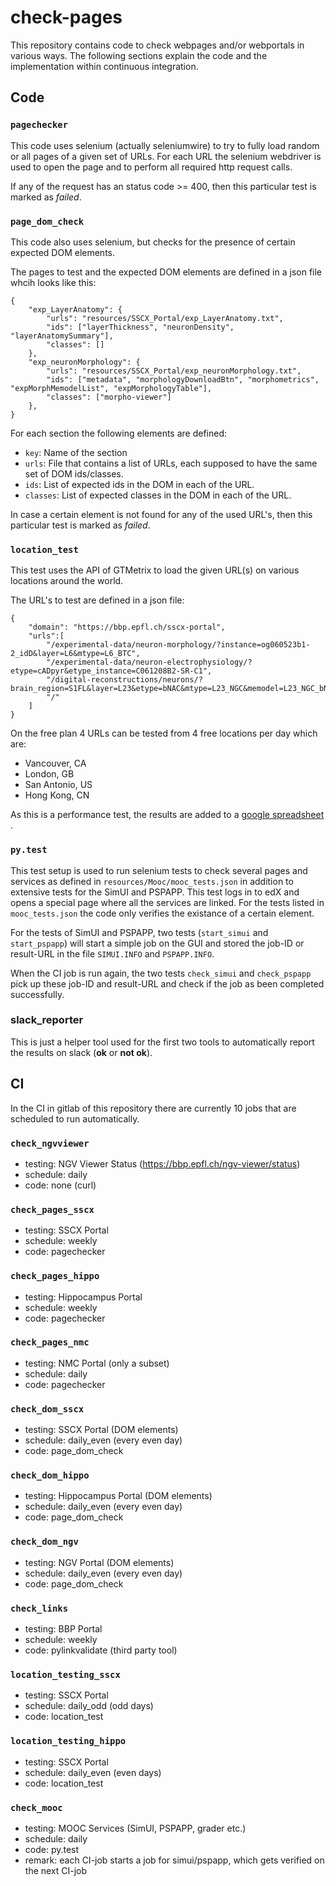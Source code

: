 # check-pages

This repository contains code to check webpages and/or webportals in various ways. The following sections explain the code and the implementation within continuous integration.

## Code

### `pagechecker`

This code uses selenium (actually seleniumwire) to try to fully load random or all pages of a given set of URLs. For each URL the selenium webdriver is used to open the page and to perform all required http request calls. 

If any of the request has an status code >= 400, then this particular test is marked as *failed*. 

### `page_dom_check`

This code also uses selenium, but checks for the presence of certain expected DOM elements. 

The pages to test and the expected DOM elements are defined in a json file whcih looks like this:


    {
    	"exp_LayerAnatomy": {
    		"urls": "resources/SSCX_Portal/exp_LayerAnatomy.txt",
    		"ids": ["layerThickness", "neuronDensity", "layerAnatomySummary"],
    		"classes": []
    	},
    	"exp_neuronMorphology": {
    		"urls": "resources/SSCX_Portal/exp_neuronMorphology.txt",
    		"ids": ["metadata", "morphologyDownloadBtn", "morphometrics", "expMorphMemodelList", "expMorphologyTable"],
    		"classes": ["morpho-viewer"]
    	},
    }

For each section the following elements are defined:

  * `key`: Name of the section
  * `urls`: File that contains a list of URLs, each supposed to have the same set of DOM ids/classes.
  * `ids`: List of expected ids in the DOM in each of the URL.
  * `classes`: List of expected classes in the DOM in each of the URL.

In case a certain element is not found for any of the used URL's,  then this particular test is marked as *failed*. 

### `location_test`

This test uses the API of GTMetrix to load the given URL(s) on various locations around the world.

The URL's to test are defined in a json file:

    {
    	"domain": "https://bbp.epfl.ch/sscx-portal",
    	"urls":[
    		"/experimental-data/neuron-morphology/?instance=og060523b1-2_idD&layer=L6&mtype=L6_BTC",
        	"/experimental-data/neuron-electrophysiology/?etype=cADpyr&etype_instance=C061208B2-SR-C1",
        	"/digital-reconstructions/neurons/?brain_region=S1FL&layer=L23&etype=bNAC&mtype=L23_NGC&memodel=L23_NGC_bNAC_2",
        	"/"
    	]
    }

On the free plan 4 URLs can be tested from 4 free locations per day which are: 

  * Vancouver, CA
  * London, GB
  * San Antonio, US
  * Hong Kong, CN

As this is a performance test, the results are added to a [google spreadsheet](https://docs.google.com/spreadsheets/d/17BIK3-sR0gxRzrYgtsg4LnmKpg9Sff_50eC6B0PBaLc/edit)
.

### `py.test`

This test setup is used to run selenium tests to check several pages and services as defined in `resources/Mooc/mooc_tests.json` in addition to extensive tests for the SimUI and PSPAPP. This test logs in to edX and opens a special page where all the services are linked. For the tests listed in `mooc_tests.json` the code only verifies the existance of a certain element. 

For the tests of SimUI and PSPAPP, two tests (`start_simui` and `start_pspapp`) will start a simple job on the GUI and stored the job-ID or result-URL in the file `SIMUI.INFO` and `PSPAPP.INFO`.

When the CI job is run again, the two tests `check_simui` and `check_pspapp` pick up these job-ID and result-URL and check if the job as been completed successfully. 

### slack_reporter

This is just a helper tool used for the first two tools to automatically report the results on slack (**ok** or **not ok**).


## CI

In the CI in gitlab of this repository there are currently 10 jobs that are scheduled to run automatically.

### `check_ngvviewer`

  * testing: NGV Viewer Status (https://bbp.epfl.ch/ngv-viewer/status)
  * schedule: daily
  * code: none (curl)

### `check_pages_sscx`

  * testing: SSCX Portal
  * schedule: weekly
  * code: pagechecker

### `check_pages_hippo`

  * testing: Hippocampus Portal
  * schedule: weekly
  * code: pagechecker

### `check_pages_nmc`

  * testing: NMC Portal (only a subset)
  * schedule: daily
  * code: pagechecker

### `check_dom_sscx`

  * testing: SSCX Portal (DOM elements)
  * schedule: daily_even (every even day)
  * code: page_dom_check

### `check_dom_hippo`

  * testing: Hippocampus Portal (DOM elements)
  * schedule: daily_even (every even day)
  * code: page_dom_check

### `check_dom_ngv`

  * testing: NGV Portal (DOM elements)
  * schedule: daily_even (every even day)
  * code: page_dom_check

### `check_links`

  * testing: BBP Portal
  * schedule: weekly
  * code: pylinkvalidate (third party tool)

### `location_testing_sscx`

  * testing: SSCX Portal
  * schedule: daily_odd (odd days)
  * code: location_test

### `location_testing_hippo`

  * testing: SSCX Portal
  * schedule: daily_even (even days)
  * code: location_test

### `check_mooc`

  * testing: MOOC Services (SimUI, PSPAPP, grader etc.)
  * schedule: daily
  * code: py.test
  * remark: each CI-job starts a job for simui/pspapp, which gets verified on the next CI-job
